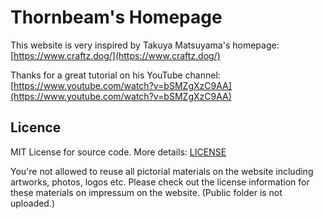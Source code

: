# Thornbeam's Homepage

This website is very inspired by Takuya Matsuyama's homepage: [https://www.craftz.dog/](https://www.craftz.dog/)

Thanks for a great tutorial on his YouTube channel: [https://www.youtube.com/watch?v=bSMZgXzC9AA](https://www.youtube.com/watch?v=bSMZgXzC9AA)

## Licence 

MIT License for source code. More details: [LICENSE](./LICENSE)

You're not allowed to reuse all pictorial materials on the website including artworks, photos, logos etc. Please check out the license information for these materials on impressum on the website. (Public folder is not uploaded.)
